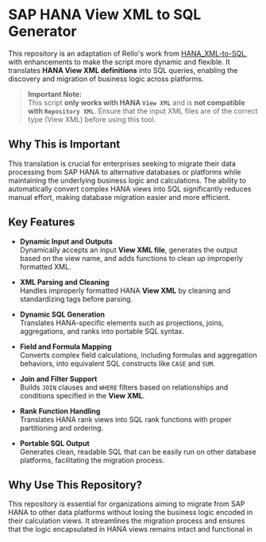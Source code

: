 # SAP HANA View XML to SQL Generator

This repository is an adaptation of Rello's work from [HANA_XML-to-SQL](https://github.com/Rello/HANA_XML-to-SQL/blob/master/xmltosql.php), with enhancements to make the script more dynamic and flexible. It translates **HANA View XML definitions** into SQL queries, enabling the discovery and migration of business logic across platforms. 

> **Important Note:**  
This script **only works with HANA `View XML`** and is **not compatible with `Repository XML`**. Ensure that the input XML files are of the correct type (View XML) before using this tool.

## Why This is Important

This translation is crucial for enterprises seeking to migrate their data processing from SAP HANA to alternative databases or platforms while maintaining the underlying business logic and calculations. The ability to automatically convert complex HANA views into SQL significantly reduces manual effort, making database migration easier and more efficient.

## Key Features

- **Dynamic Input and Outputs**  
  Dynamically accepts an input **View XML file**, generates the output based on the view name, and adds functions to clean up improperly formatted XML.
  
- **XML Parsing and Cleaning**  
  Handles improperly formatted HANA **View XML** by cleaning and standardizing tags before parsing.
  
- **Dynamic SQL Generation**  
  Translates HANA-specific elements such as projections, joins, aggregations, and ranks into portable SQL syntax.
  
- **Field and Formula Mapping**  
  Converts complex field calculations, including formulas and aggregation behaviors, into equivalent SQL constructs like `CASE` and `SUM`.
  
- **Join and Filter Support**  
  Builds `JOIN` clauses and `WHERE` filters based on relationships and conditions specified in the **View XML**.

- **Rank Function Handling**  
  Translates HANA rank views into SQL rank functions with proper partitioning and ordering.

- **Portable SQL Output**  
  Generates clean, readable SQL that can be easily run on other database platforms, facilitating the migration process.

## Why Use This Repository?

This repository is essential for organizations aiming to migrate from SAP HANA to other data platforms without losing the business logic encoded in their calculation views. It streamlines the migration process and ensures that the logic encapsulated in HANA views remains intact and functional in
